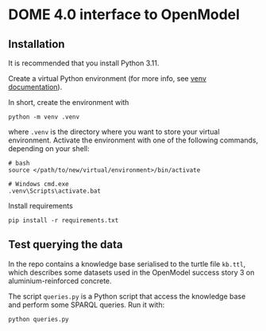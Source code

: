 DOME 4.0 interface to OpenModel
===============================


Installation
------------
It is recommended that you install Python 3.11.

Create a virtual Python environment (for more info, see [venv documentation](https://docs.python.org/3/library/venv.html)).

In short, create the environment with

    python -m venv .venv

where `.venv` is the directory where you want to store your virtual environment.
Activate the environment with one of the following commands, depending on your shell:

    # bash
    source </path/to/new/virtual/environment>/bin/activate

    # Windows cmd.exe
    .venv\Scripts\activate.bat

Install requirements

    pip install -r requirements.txt



Test querying the data
----------------------
In the repo contains a knowledge base serialised to the turtle file
`kb.ttl`, which describes some datasets used in the OpenModel success
story 3 on aluminium-reinforced concrete.

The script `queries.py` is a Python script that access the knowledge
base and perform some SPARQL queries.  Run it with:

    python queries.py
